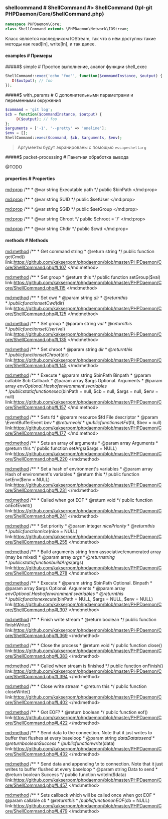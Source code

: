 ### shellcommand # ShellCommand #> ShellCommand {tpl-git PHPDaemon/Core/ShellCommand.php}

```php
namespace PHPDaemon\Core;
class ShellCommand extends \PHPDaemon\Network\IOStream;
```

Класс является наследником IOStream, так что в нём доступны такие методы как read[ln], write[ln], и так далее.

#### examples # Примеры

#####$ simple # Простое выполнение, аналог функции shell_exec

```php
ShellCommand::exec('echo "foo"', function($commandInstance, $output) {
   D($output); // foo
});
```

#####$ with_params # С дополнительными параметрами и переменными окружения

```php
$command = 'git log';
$cb = function($commandInstance, $output) {
	 D($output); // foo
};
$arguments = ['-1', '--pretty' => 'oneline'];
$env = [];
ShellCommand::exec($command, $cb, $arguments, $env);
```

> Аргументы будут экранированы с помощью `escapeshellarg`

#####$ packet-processing # Пакетная обработка вывода

@TODO

<!-- include-namespace path="\PHPDaemon\Core\ShellCommand" level="" access="" -->
#### properties # Properties

<md:prop>
/**
	 * @var string Executable path
	 */
public $binPath
</md:prop>

<md:prop>
/**
	 * @var string SUID
	 */
public $setUser
</md:prop>

<md:prop>
/**
	 * @var string SGID
	 */
public $setGroup
</md:prop>

<md:prop>
/**
	 * @var string Chroot
	 */
public $chroot = '/'
</md:prop>

<md:prop>
/**
	 * @var string Chdir
	 */
public $cwd
</md:prop>

<div class="clearboth"></div>

#### methods # Methods

<md:method>
/**
	 * Get command string
	 * @return string
	 */
public function getCmd()
link:https://github.com/kakserpom/phpdaemon/blob/master/PHPDaemon/Core/ShellCommand.php#L107
</md:method>

<md:method>
/**
	 * Set group
	 * @return this
	 */
public function setGroup($val)
link:https://github.com/kakserpom/phpdaemon/blob/master/PHPDaemon/Core/ShellCommand.php#L115
</md:method>

<md:method>
/**
	 * Set cwd
	 * @param  string $dir
	 * @return this
	 */
public function setCwd($dir)
link:https://github.com/kakserpom/phpdaemon/blob/master/PHPDaemon/Core/ShellCommand.php#L125
</md:method>

<md:method>
/**
	 * Set group
	 * @param  string $val
	 * @return this
	 */
public function setUser($val)
link:https://github.com/kakserpom/phpdaemon/blob/master/PHPDaemon/Core/ShellCommand.php#L135
</md:method>

<md:method>
/**
	 * Set chroot
	 * @param  string $dir
	 * @return this
	 */
public function setChroot($dir)
link:https://github.com/kakserpom/phpdaemon/blob/master/PHPDaemon/Core/ShellCommand.php#L145
</md:method>

<md:method>
/**
	 * Execute
	 * @param  string   $binPath Binpath
	 * @param  callable $cb 	 Callback
	 * @param  array    $args    Optional. Arguments
	 * @param  array    $env     Optional. Hash of environment's variables
	 */
public static function exec($binPath = null, $cb = null, $args = null, $env = null)
link:https://github.com/kakserpom/phpdaemon/blob/master/PHPDaemon/Core/ShellCommand.php#L157
</md:method>

<md:method>
/**
	 * Sets fd
	 * @param  resource          $fd File descriptor
	 * @param  \EventBufferEvent $bev
	 * @return void
	 */
public function setFd($fd, $bev = null)
link:https://github.com/kakserpom/phpdaemon/blob/master/PHPDaemon/Core/ShellCommand.php#L177
</md:method>

<md:method>
/**
	 * Sets an array of arguments
	 * @param  array Arguments
	 * @return this
	 */
public function setArgs($args = NULL)
link:https://github.com/kakserpom/phpdaemon/blob/master/PHPDaemon/Core/ShellCommand.php#L220
</md:method>

<md:method>
/**
	 * Set a hash of environment's variables
	 * @param  array Hash of environment's variables
	 * @return this
	 */
public function setEnv($env = NULL)
link:https://github.com/kakserpom/phpdaemon/blob/master/PHPDaemon/Core/ShellCommand.php#L231
</md:method>

<md:method>
/**
	 * Called when got EOF
	 * @return void
	 */
public function onEofEvent()
link:https://github.com/kakserpom/phpdaemon/blob/master/PHPDaemon/Core/ShellCommand.php#L241
</md:method>

<md:method>
/**
	 * Set priority
	 * @param  integer $nice Priority
	 * @return this
	 */
public function nice($nice = NULL)
link:https://github.com/kakserpom/phpdaemon/blob/master/PHPDaemon/Core/ShellCommand.php#L255
</md:method>

<md:method>
/**
	 * Build arguments string from associative/enumerated array (may be mixed)
	 * @param  array $args
	 * @return string
	 */
public static function buildArgs($args)
link:https://github.com/kakserpom/phpdaemon/blob/master/PHPDaemon/Core/ShellCommand.php#L278
</md:method>

<md:method>
/**
	 * Execute
	 * @param  string $binPath Optional. Binpath
	 * @param  array  $args    Optional. Arguments
	 * @param  array  $env     Optional. Hash of environment's variables
	 * @return this
	 */
public function execute($binPath = NULL, $args = NULL, $env = NULL)
link:https://github.com/kakserpom/phpdaemon/blob/master/PHPDaemon/Core/ShellCommand.php#L307
</md:method>

<md:method>
/**
	 * Finish write stream
	 * @return boolean
	 */
public function finishWrite()
link:https://github.com/kakserpom/phpdaemon/blob/master/PHPDaemon/Core/ShellCommand.php#L369
</md:method>

<md:method>
/**
	 * Close the process
	 * @return void
	 */
public function close()
link:https://github.com/kakserpom/phpdaemon/blob/master/PHPDaemon/Core/ShellCommand.php#L383
</md:method>

<md:method>
/**
	 * Called when stream is finished
	 */
public function onFinish()
link:https://github.com/kakserpom/phpdaemon/blob/master/PHPDaemon/Core/ShellCommand.php#L394
</md:method>

<md:method>
/**
	 * Close write stream
	 * @return this
	 */
public function closeWrite()
link:https://github.com/kakserpom/phpdaemon/blob/master/PHPDaemon/Core/ShellCommand.php#L402
</md:method>

<md:method>
/**
	 * Got EOF?
	 * @return boolean
	 */
public function eof()
link:https://github.com/kakserpom/phpdaemon/blob/master/PHPDaemon/Core/ShellCommand.php#L422
</md:method>

<md:method>
/**
	 * Send data to the connection. Note that it just writes to buffer that flushes at every baseloop
	 * @param  string $data Data to send
	 * @return boolean Success
	 */
public function write($data)
link:https://github.com/kakserpom/phpdaemon/blob/master/PHPDaemon/Core/ShellCommand.php#L432
</md:method>

<md:method>
/**
	 * Send data and appending \n to connection. Note that it just writes to buffer flushed at every baseloop
	 * @param  string Data to send
	 * @return boolean Success
	 */
public function writeln($data)
link:https://github.com/kakserpom/phpdaemon/blob/master/PHPDaemon/Core/ShellCommand.php#L457
</md:method>

<md:method>
/**
	 * Sets callback which will be called once when got EOF
	 * @param  callable $cb
	 * @return this
	 */
public function onEOF($cb = NULL)
link:https://github.com/kakserpom/phpdaemon/blob/master/PHPDaemon/Core/ShellCommand.php#L479
</md:method>

<div class="clearboth"></div>


<!--/ include-namespace -->
